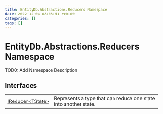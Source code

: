 ```yaml
---
title: EntityDb.Abstractions.Reducers Namespace
date: 2022-12-04 08:08:51 +00:00
categories: []
tags: []
---
```


# EntityDb.Abstractions.Reducers Namespace

TODO: Add Namespace Description

## Interfaces
<table><tr><td><a href='dotnet/entitydb-abstractions-reducers-ireducer`1'>IReducer&lt;TState&gt;</a></td><td>
Represents a type that can reduce one state into another state.
</td></tr></table>
